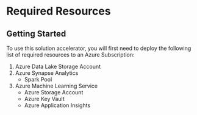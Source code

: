 # Required Resources 

## Getting Started 
To use this solution accelerator, you will first need to deploy the following list of required resources to an Azure Subscription: 
1. Azure Data Lake Storage Account
2. Azure Synapse Analytics 
    * Spark Pool
3. Azure Machine Learning Service 
    * Azure Storage Account 
    * Azure Key Vault 
    * Azure Application Insights